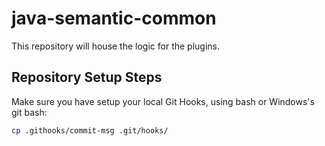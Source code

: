# java-semantic-common
This repository will house the logic for the plugins.

## Repository Setup Steps

Make sure you have setup your local Git Hooks, using bash or Windows's git bash:

```sh
cp .githooks/commit-msg .git/hooks/
```
